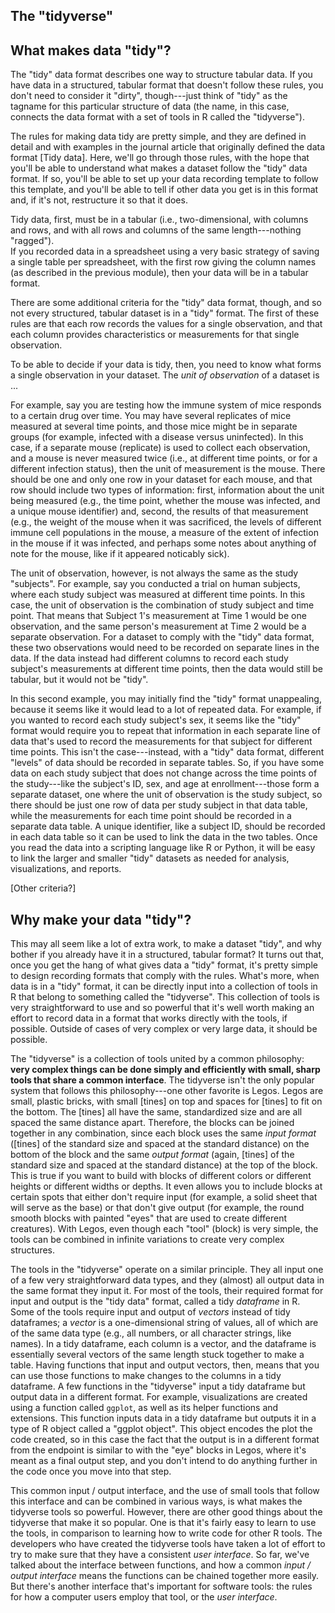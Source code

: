 ## The "tidyverse"




## What makes data "tidy"?

The "tidy" data format describes one way to structure tabular data. If you have
data in a structured, tabular format that doesn't follow these rules, you don't
need to consider it "dirty", though---just think of "tidy" as the tagname for
this particular structure of data (the name, in this case, connects the data
format with a set of tools in R called the "tidyverse"). 

The rules for making data tidy are pretty simple, and they are defined in detail
and with examples in the journal article that originally defined the data format
[Tidy data]. Here, we'll go through those rules, with the hope that you'll be
able to understand what makes a dataset follow the "tidy" data format. If so, 
you'll be able to set up your data recording template to follow this
template, and you'll be able to tell if other data you get is in this format 
and, if it's not, restructure it so that it does. 

Tidy data, first, must be in a tabular (i.e., two-dimensional, with columns and
rows, and with all rows and columns of the same length---nothing "ragged").  
If you recorded data in a spreadsheet using a very basic strategy of saving a 
single table per spreadsheet, with the first row giving the column names (as described
in the previous module), then your data will be in a tabular format. 

There are some additional criteria for the "tidy" data format, though, and so
not every structured, tabular dataset is in a "tidy" format. The first of these
rules are that each row records the values for a single observation, and that
each column provides characteristics or measurements for that single
observation. 

To be able to decide if your data is tidy, then, you need to know what forms a
single observation in your dataset. The *unit of observation* of a dataset
is ... 

For example, say you are testing how the immune system of mice responds to a
certain drug over time. You may have several replicates of mice measured at
several time points, and those mice might be in separate groups (for example,
infected with a disease versus uninfected).  In this case, if a separate mouse
(replicate) is used to collect each observation, and a mouse is never measured
twice (i.e., at different time points, or for a different infection status),
then the unit of measurement is the mouse. There should be one and only one row
in your dataset for each mouse, and that row should include two types of
information: first, information about the unit being measured (e.g., the time
point, whether the mouse was infected, and a unique mouse identifier) and,
second, the results of that measurement (e.g., the weight of the mouse when it
was sacrificed, the levels of different immune cell populations in the mouse, a
measure of the extent of infection in the mouse if it was infected, and perhaps
some notes about anything of note for the mouse, like if it appeared noticably
sick).

The unit of observation, however, is not always the same as the study
"subjects". For example, say you conducted a trial on human subjects, where each
study subject was measured at different time points. In this case, the unit of
observation is the combination of study subject and time point.  That means that
Subject 1's measurement at Time 1 would be one observation, and the same
person's measurement at Time 2 would be a separate observation.  For a dataset
to comply with the "tidy" data format, these two observations would need to be
recorded on separate lines in the data. If the data instead had different
columns to record each study subject's measurements at different time points,
then the data would still be tabular, but it would not be "tidy". 

In this second example, you may initially find the "tidy" format unappealing,
because it seems like it would lead to a lot of repeated data. For example, if
you wanted to record each study subject's sex, it seems like the "tidy" format
would require you to repeat that information in each separate line of data
that's used to record the measurements for that subject for different time
points. This isn't the case---instead, with a "tidy" data format, different
"levels" of data should be recorded in separate tables. So, if you have some
data on each study subject that does not change across the time points of the
study---like the subject's ID, sex, and age at enrollment---those form a
separate dataset, one where the unit of observation is the study subject, so
there should be just one row of data per study subject in that data table, while
the measurements for each time point should be recorded in a separate data
table. A unique identifier, like a subject ID, should be recorded in each data
table so it can be used to link the data in the two tables. Once you read the
data into a scripting language like R or Python, it will be easy to link the
larger and smaller "tidy" datasets as needed for analysis, visualizations, and
reports.  

[Other criteria?]

## Why make your data "tidy"?

This may all seem like a lot of extra work, to make a dataset "tidy", and why 
bother if you already have it in a structured, tabular format? It turns out 
that, once you get the hang of what gives data a "tidy" format, it's pretty 
simple to design recording formats that comply with the rules. What's more, 
when data is in a "tidy" format, it can be directly input into a collection 
of tools in R that belong to something called the "tidyverse". This collection
of tools is very straightforward to use and so powerful that it's well worth
making an effort to record data in a format that works directly with the 
tools, if possible. Outside of cases of very complex or very large data, it
should be possible.  

The "tidyverse" is a collection of tools united by a common philosophy: **very 
complex things can be done simply and efficiently with small, sharp tools
that share a common interface**. The tidyverse isn't the only popular system 
that follows this philosophy---one other favorite is Legos. Legos are small, 
plastic bricks, with small [tines] on top and spaces for [tines] to fit on the
bottom. The [tines] all have the same, standardized size and are all spaced 
the same distance apart. Therefore, the blocks can be joined together in 
any combination, since each block uses the same *input format* ([tines] 
of the standard size and spaced at the standard distance) on the bottom of the
block and the same *output format* (again, [tines] of the standard size and
spaced at the standard distance) at the top of the block. This is true 
if you want to build with blocks of different colors or different heights 
or different widths or depths. It even allows you to include blocks at 
certain spots that either don't require input (for example, a solid sheet 
that will serve as the base) or that don't give output (for example, the 
round smooth blocks with painted "eyes" that are used to create different 
creatures). With Legos, even though each "tool" (block) is very simple, 
the tools can be combined in infinite variations to create very complex
structures. 

The tools in the "tidyverse" operate on a similar principle. They all input one
of a few very straightforward data types, and they (almost) all output data in
the same format they input it. For most of the tools, their required format for
input and output is the "tidy data" format, called a tidy *dataframe* in R.
Some of the tools require input and output of *vectors* instead of tidy
dataframes; a *vector* is a one-dimensional string of values, all of which are
of the same data type (e.g., all numbers, or all character strings, like names).
In a tidy dataframe, each column is a vector, and the dataframe is essentially
several vectors of the same length stuck together to make a table. Having
functions that input and output vectors, then, means that you can use those
functions to make changes to the columns in a tidy dataframe. A few functions in
the "tidyverse" input a tidy dataframe but output data in a different format.
For example, visualizations are created using a function called `ggplot`, as
well as its helper functions and extensions. This function inputs data in a tidy
dataframe but outputs it in a type of R object called a "ggplot object". This
object encodes the plot the code created, so in this case the fact that the
output is in a different format from the endpoint is similar to with the "eye"
blocks in Legos, where it's meant as a final output step, and you don't intend
to do anything further in the code once you move into that step. 

This common input / output interface, and the use of small tools that follow
this interface and can be combined in various ways, is what makes the tidyverse
tools so powerful. However, there are other good things about the tidyverse that
make it so popular. One is that it's fairly easy to learn to use the tools, in
comparison to learning how to write code for other R tools. The developers who
have created the tidyverse tools have taken a lot of effort to try to make sure
that they have a consistent *user interface*. So far, we've talked about the
interface between functions, and how a common *input / output interface* means
 the functions can be chained together more easily. But there's another
interface that's important for software tools: the rules for how a computer 
users employ that tool, or the *user interface*.

